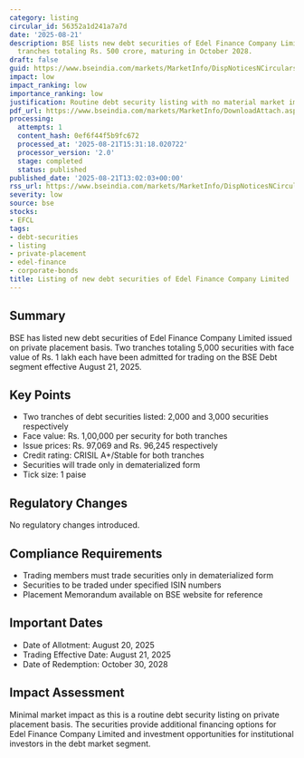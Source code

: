 ```yaml
---
category: listing
circular_id: 56352a1d241a7a7d
date: '2025-08-21'
description: BSE lists new debt securities of Edel Finance Company Limited with two
  tranches totaling Rs. 500 crore, maturing in October 2028.
draft: false
guid: https://www.bseindia.com/markets/MarketInfo/DispNoticesNCirculars.aspx?Noticeid={83BAF6AD-4E88-49A0-9B56-EEBBE3331C6C}&noticeno=20250821-51&dt=08/21/2025&icount=51&totcount=63&flag=0
impact: low
impact_ranking: low
importance_ranking: low
justification: Routine debt security listing with no material market impact
pdf_url: https://www.bseindia.com/markets/MarketInfo/DownloadAttach.aspx?id=20250821-51&attachedId=
processing:
  attempts: 1
  content_hash: 0ef6f44f5b9fc672
  processed_at: '2025-08-21T15:31:18.020722'
  processor_version: '2.0'
  stage: completed
  status: published
published_date: '2025-08-21T13:02:03+00:00'
rss_url: https://www.bseindia.com/markets/MarketInfo/DispNoticesNCirculars.aspx?Noticeid={83BAF6AD-4E88-49A0-9B56-EEBBE3331C6C}&noticeno=20250821-51&dt=08/21/2025&icount=51&totcount=63&flag=0
severity: low
source: bse
stocks:
- EFCL
tags:
- debt-securities
- listing
- private-placement
- edel-finance
- corporate-bonds
title: Listing of new debt securities of Edel Finance Company Limited
---
```


## Summary

BSE has listed new debt securities of Edel Finance Company Limited issued on private placement basis. Two tranches totaling 5,000 securities with face value of Rs. 1 lakh each have been admitted for trading on the BSE Debt segment effective August 21, 2025.

## Key Points

- Two tranches of debt securities listed: 2,000 and 3,000 securities respectively
- Face value: Rs. 1,00,000 per security for both tranches
- Issue prices: Rs. 97,069 and Rs. 96,245 respectively
- Credit rating: CRISIL A+/Stable for both tranches
- Securities will trade only in dematerialized form
- Tick size: 1 paise

## Regulatory Changes

No regulatory changes introduced.

## Compliance Requirements

- Trading members must trade securities only in dematerialized form
- Securities to be traded under specified ISIN numbers
- Placement Memorandum available on BSE website for reference

## Important Dates

- Date of Allotment: August 20, 2025
- Trading Effective Date: August 21, 2025
- Date of Redemption: October 30, 2028

## Impact Assessment

Minimal market impact as this is a routine debt security listing on private placement basis. The securities provide additional financing options for Edel Finance Company Limited and investment opportunities for institutional investors in the debt market segment.